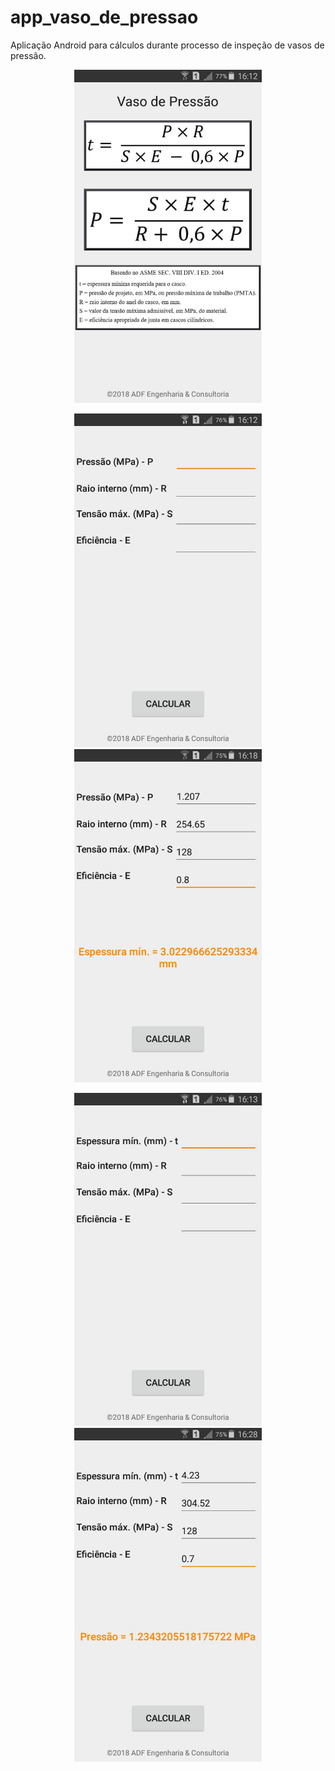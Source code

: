 # app_vaso_de_pressao
Aplicação Android para cálculos durante processo de inspeção de vasos de pressão.

<p align="center">
<img src="screenshots/app-1.jpeg" width="300" />
</p>

<p align="center">
<img src="screenshots/app-2.jpeg" width="300" />
<img src="screenshots/app-4.jpeg" width="300" />
</p>

<p align="center">
<img src="screenshots/app-3.jpeg" width="300" />
<img src="screenshots/app-5.jpeg" width="300" />
</p>
